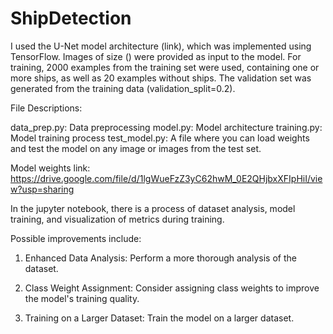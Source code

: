# ShipDetection
I used the U-Net model architecture (link), which was implemented using TensorFlow. Images of size () were provided as input to the model. For training, 2000 examples from the training set were used, containing one or more ships, as well as 20 examples without ships. The validation set was generated from the training data (validation_split=0.2).

File Descriptions:

data_prep.py: Data preprocessing
model.py: Model architecture
training.py: Model training process
test_model.py: A file where you can load weights and test the model on any image or images from the test set.

Model weights link: https://drive.google.com/file/d/1lgWueFzZ3yC62hwM_0E2QHjbxXFIpHiI/view?usp=sharing

In the jupyter notebook, there is a process of dataset analysis, model training, and visualization of metrics during training.

Possible improvements include:

1) Enhanced Data Analysis: Perform a more thorough analysis of the dataset.

2) Class Weight Assignment: Consider assigning class weights to improve the model's training quality.

3) Training on a Larger Dataset: Train the model on a larger dataset.

